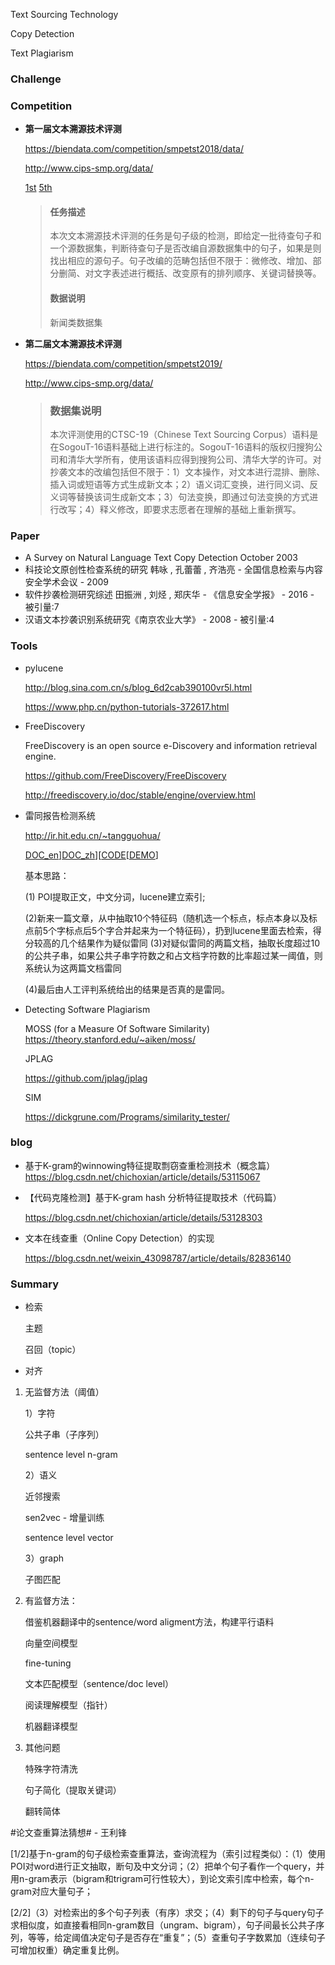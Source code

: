 Text Sourcing Technology

Copy Detection

Text Plagiarism 

### Challenge



### Competition

+ **第一届文本溯源技术评测**

  https://biendata.com/competition/smpetst2018/data/

  <http://www.cips-smp.org/data/>

  [1st](<https://blog.csdn.net/huhehaotechangsha/article/details/80645962#_48>) [5th](<https://github.com/kuhung/SMP-ETST-2018>) 

  >#### 任务描述
  >
  >本次文本溯源技术评测的任务是句子级的检测，即给定一批待查句子和一个源数据集，判断待查句子是否改编自源数据集中的句子，如果是则找出相应的源句子。句子改编的范畴包括但不限于：微修改、增加、部分删简、对文字表述进行概括、改变原有的排列顺序、关键词替换等。 
  >
  >#### 数据说明
  >
  >新闻类数据集

+ **第二届文本溯源技术评测**

  https://biendata.com/competition/smpetst2019/

  <http://www.cips-smp.org/data/>
  
  > ### 数据集说明
  >
  > 本次评测使用的CTSC-19（Chinese Text Sourcing Corpus）语料是在SogouT-16语料基础上进行标注的。SogouT-16语料的版权归搜狗公司和清华大学所有，使用该语料应得到搜狗公司、清华大学的许可。对抄袭文本的改编包括但不限于：1）文本操作，对文本进行混排、删除、插入词或短语等方式生成新文本；2）语义词汇变换，进行同义词、反义词等替换该词生成新文本；3）句法变换，即通过句法变换的方式进行改写；4）释义修改，即要求志愿者在理解的基础上重新撰写。



### Paper

+ A Survey on Natural Language Text Copy Detection October 2003
+ 科技论文原创性检查系统的研究 韩咏 , 孔蕾蕾 , 齐浩亮 - 全国信息检索与内容安全学术会议 - 2009
+ 软件抄袭检测研究综述 田振洲 , 刘烃 , 郑庆华 - 《信息安全学报》 - 2016 - 被引量:7
+ 汉语文本抄袭识别系统研究《南京农业大学》 - 2008 - 被引量:4



### Tools

+ pylucene

  <http://blog.sina.com.cn/s/blog_6d2cab390100vr5l.html>

  <https://www.php.cn/python-tutorials-372617.html>

+ FreeDiscovery 

  FreeDiscovery is an open source e-Discovery and information retrieval engine.

  <https://github.com/FreeDiscovery/FreeDiscovery>

  <http://freediscovery.io/doc/stable/engine/overview.html>

  

+ 雷同报告检测系统

  <http://ir.hit.edu.cn/~tangguohua/>

  [DOC_en](http://ir.hit.edu.cn/~tangguohua/document/mors/ProjectSummary.pdf)][DOC_zh](http://ir.hit.edu.cn/~tangguohua/document/mors/ProjectSummary_CN.pdf)][[CODE](http://kenai.com/projects/mors-project/sources)[[DEMO](http://202.118.250.16:8181/mors-webapp/)]

  基本思路：


  (1) POI提取正文，中文分词，lucene建立索引;

  (2)新来一篇文章，从中抽取10个特征码（随机选一个标点，标点本身以及标点前5个字标点后5个字合并起来为一个特征码），扔到lucene里面去检索，得分较高的几个结果作为疑似雷同
  (3)对疑似雷同的两篇文档，抽取长度超过10的公共子串，如果公共子串字符数之和占文档字符数的比率超过某一阈值，则系统认为这两篇文档雷同

  (4)最后由人工评判系统给出的结果是否真的是雷同。

  

+ Detecting Software Plagiarism

  MOSS (for a Measure Of Software Similarity) <https://theory.stanford.edu/~aiken/moss/>

  JPLAG 

  https://github.com/jplag/jplag

  SIM

  <https://dickgrune.com/Programs/similarity_tester/>



### blog

+ 基于K-gram的winnowing特征提取剽窃查重检测技术（概念篇）<https://blog.csdn.net/chichoxian/article/details/53115067>

+ 【代码克隆检测】基于K-gram hash 分析特征提取技术（代码篇）

  https://blog.csdn.net/chichoxian/article/details/53128303

+ 文本在线查重（Online Copy Detection）的实现

  <https://blog.csdn.net/weixin_43098787/article/details/82836140>

### Summary

+ 检索

  主题

  召回（topic）

+ 对齐

1. 无监督方法（阈值）

   1）字符

   公共子串（子序列）

   sentence level n-gram

   2）语义

   近邻搜索

   sen2vec - 增量训练

   sentence level vector

   3）graph

   子图匹配

2. 有监督方法：

   借鉴机器翻译中的sentence/word aligment方法，构建平行语料

   

   向量空间模型

   fine-tuning

   文本匹配模型（sentence/doc level）

   阅读理解模型（指针）

   机器翻译模型

 3. 其他问题

    特殊字符清洗

    句子简化（提取关键词）

    翻转简体
    
    

#论文查重算法猜想# - 王利锋

[1/2]基于n-gram的句子级检索查重算法，查询流程为（索引过程类似）：（1）使用POI对word进行正文抽取，断句及中文分词；（2）把单个句子看作一个query，并用n-gram表示（bigram和trigram可行性较大），到论文索引库中检索，每个n-gram对应大量句子； 

[2/2]（3）对检索出的多个句子列表（有序）求交；（4）剩下的句子与query句子求相似度，如直接看相同n-gram数目（ungram、bigram），句子间最长公共子序列，等等，给定阈值决定句子是否存在“重复”；（5）查重句子字数累加（连续句子可增加权重）确定重复比例。

